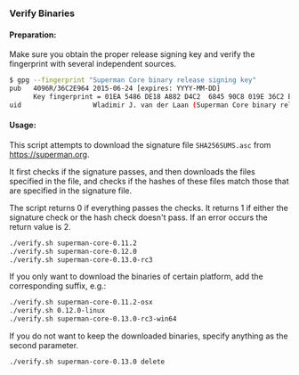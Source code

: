 ### Verify Binaries

#### Preparation:

Make sure you obtain the proper release signing key and verify the fingerprint with several independent sources.

```sh
$ gpg --fingerprint "Superman Core binary release signing key"
pub   4096R/36C2E964 2015-06-24 [expires: YYYY-MM-DD]
      Key fingerprint = 01EA 5486 DE18 A882 D4C2  6845 90C8 019E 36C2 E964
uid                  Wladimir J. van der Laan (Superman Core binary release signing key) <laanwj@gmail.com>
```

#### Usage:

This script attempts to download the signature file `SHA256SUMS.asc` from https://superman.org.

It first checks if the signature passes, and then downloads the files specified in the file, and checks if the hashes of these files match those that are specified in the signature file.

The script returns 0 if everything passes the checks. It returns 1 if either the signature check or the hash check doesn't pass. If an error occurs the return value is 2.


```sh
./verify.sh superman-core-0.11.2
./verify.sh superman-core-0.12.0
./verify.sh superman-core-0.13.0-rc3
```

If you only want to download the binaries of certain platform, add the corresponding suffix, e.g.:

```sh
./verify.sh superman-core-0.11.2-osx
./verify.sh 0.12.0-linux
./verify.sh superman-core-0.13.0-rc3-win64
```

If you do not want to keep the downloaded binaries, specify anything as the second parameter.

```sh
./verify.sh superman-core-0.13.0 delete
```
